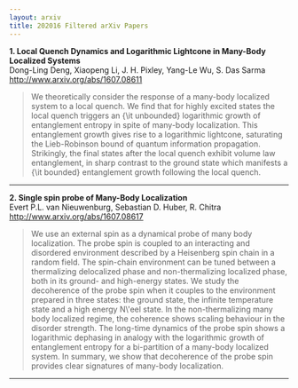 ```yaml
---
layout: arxiv
title: 202016 Filtered arXiv Papers
---
```


**1.    Local Quench Dynamics and Logarithmic Lightcone in Many-Body Localized Systems**  
Dong-Ling Deng, Xiaopeng Li, J. H. Pixley, Yang-Le Wu, S. Das Sarma  
http://www.arxiv.org/abs/1607.08611  
<blockquote>
<p>
We theoretically consider the response of a many-body localized system to a local quench. We find that for highly excited states the local quench triggers an {\it unbounded} logarithmic growth of entanglement entropy in spite of many-body localization. This entanglement growth gives rise to a logarithmic lightcone, saturating the Lieb-Robinson bound of quantum information propagation. Strikingly, the final states after the local quench exhibit volume law entanglement, in sharp contrast to the ground state which manifests a {\it bounded} entanglement growth following the local quench.
</p>
</blockquote>

------

**2.    Single spin probe of Many-Body Localization**  
Evert P.L. van Nieuwenburg, Sebastian D. Huber, R. Chitra  
http://www.arxiv.org/abs/1607.08617  
<blockquote>
<p>
We use an external spin as a dynamical probe of many body localization. The probe spin is coupled to an interacting and disordered environment described by a Heisenberg spin chain in a random field. The spin-chain environment can be tuned between a thermalizing delocalized phase and non-thermalizing localized phase, both in its ground- and high-energy states. We study the decoherence of the probe spin when it couples to the environment prepared in three states: the ground state, the infinite temperature state and a high energy N\'eel state. In the non-thermalizing many body localized regime, the coherence shows scaling behaviour in the disorder strength. The long-time dynamics of the probe spin shows a logarithmic dephasing in analogy with the logarithmic growth of entanglement entropy for a bi-partition of a many-body localized system. In summary, we show that decoherence of the probe spin provides clear signatures of many-body localization.
</p>
</blockquote>

------

